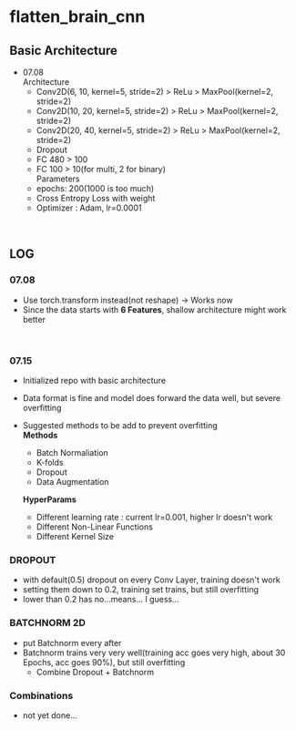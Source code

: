 # flatten_brain_cnn

## Basic Architecture
+ 07.08<br>
Architecture
    + Conv2D(6,  10, kernel=5, stride=2) > ReLu > MaxPool(kernel=2, stride=2)
    + Conv2D(10, 20, kernel=5, stride=2) > ReLu > MaxPool(kernel=2, stride=2)
    + Conv2D(20, 40, kernel=5, stride=2) > ReLu > MaxPool(kernel=2, stride=2)
    + Dropout
    + FC 480 > 100
    + FC 100 > 10(for multi, 2 for binary)<br>
Parameters
    + epochs: 200(1000 is too much)
    + Cross Entropy Loss with weight
    + Optimizer : Adam, lr=0.0001
<br>

## LOG
### 07.08
+ Use torch.transform instead(not reshape) -> Works now
+ Since the data starts with **6 Features**, shallow architecture might work better
<br>

### 07.15
+ Initialized repo with basic architecture
+ Data format is fine and model does forward the data well, but severe overfitting
+ Suggested methods to be add to prevent overfitting <br>
    **Methods**
    + Batch Normaliation
    + K-folds
    + Dropout
    + Data Augmentation
    
    **HyperParams**
    + Different learning rate : current lr=0.001, higher lr doesn't work
    + Different Non-Linear Functions
    + Different Kernel Size
    
### DROPOUT
+ with default(0.5) dropout on every Conv Layer, training doesn't work
+ setting them down to 0.2, training set trains, but still overfitting
+ lower than 0.2 has no...means... I guess...

### BATCHNORM 2D
+ put Batchnorm every after
+ Batchnorm trains very very well(training acc goes very high, about 30 Epochs, acc goes 90%), but still overfitting
    + Combine Dropout + Batchnorm

### Combinations
+ not yet done...
